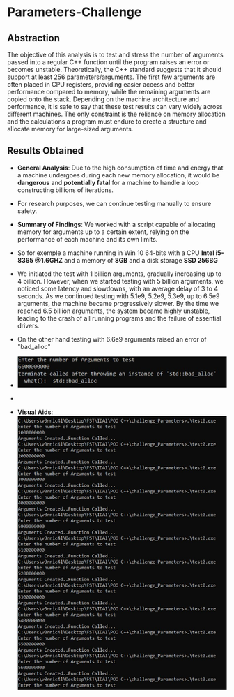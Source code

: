 # Parameters-Challenge

## Abstraction
The objective of this analysis is to test and stress the number of arguments passed into a regular C++ function until the program raises an error or becomes unstable. Theoretically, the C++ standard suggests that it should support at least 256 parameters/arguments. The first few arguments are often placed in CPU registers, providing easier access and better performance compared to memory, while the remaining arguments are copied onto the stack. Depending on the machine architecture and performance, it is safe to say that these test results can vary widely across different machines. The only constraint is the reliance on memory allocation and the calculations a program must endure to create a structure and allocate memory for large-sized arguments.

## Results Obtained
- **General Analysis**: Due to the high consumption of time and energy that a machine undergoes during each new memory allocation, it would be **dangerous** and **potentially fatal** for a machine to handle a loop constructing billions of iterations.
- For research purposes, we can continue testing manually to ensure safety.
  
- **Summary of Findings**: We worked with a script capable of allocating memory for arguments up to a certain extent, relying on the performance of each machine and its own limits.
- So for exemple a machine running in Win 10 64-bits with a CPU **Intel i5-8365 @1.6GHZ** and a memory of **8GB** and a disk storage **SSD 256BG**
- We initiated the test with 1 billion arguments, gradually increasing up to 4 billion. However, when we started testing with 5 billion arguments, we noticed some latency and slowdowns, with an average delay of 3 to 4 seconds. As we continued testing with 5.1e9, 5.2e9, 5.3e9, up to 6.5e9 arguments, the machine became progressively slower. By the time we reached 6.5 billion arguments, the system became highly unstable, leading to the crash of all running programs and the failure of essential drivers.
- On the other hand testing with 6.6e9 arguments raised an error of "bad_alloc"
- ![Performance Graph](./error.jpg)
- 
- **Visual Aids**: ![Performance Graph](./cmd1.jpg)
